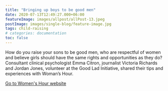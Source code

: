 ```yaml
---
title: "Bringing up boys to be good men"
date: 2020-07-13T12:49:27.000+06:00
featureImage: images/allpost/allPost-13.jpeg
postImage: images/single-blog/feature-image.jpg
tags: child-raising
# categories: documentation
toc: false
---
```


<!-- ## Introduction -->

How do you raise your sons to be good men, who are respectful of women and believe girls should have the same rights and opportunities as they do? Consultant clinical psychologist Emma Citron, journalist Victoria Richards and Jordan Jones, volunteer at the Good Lad Initiative, shared their tips and experiences with Woman’s Hour.

[Go to Women's Hour website](https://www.bbc.co.uk/programmes/articles/3NMsnGHqn52f98xyJl1vHn7/bringing-up-boys-to-be-good-men)






